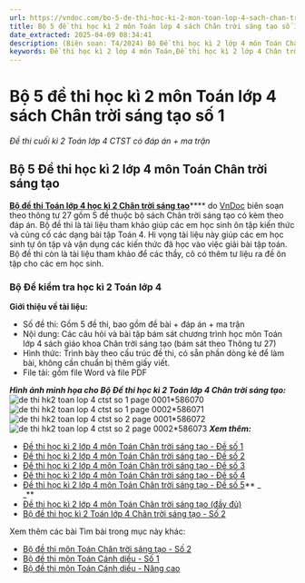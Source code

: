 ```yaml
---
url: https://vndoc.com/bo-5-de-thi-hoc-ki-2-mon-toan-lop-4-sach-chan-troi-sang-tao-so-1-318623
title: Bộ 5 đề thi học kì 2 môn Toán lớp 4 sách Chân trời sáng tạo số 1 - Đề thi cuối kì 2 Toán lớp 4 CTST có đáp án + ma trận - VnDoc.com
date_extracted: 2025-04-09 08:34:41
description: (Biên soạn: T4/2024) Bộ Đề thi học kì 2 lớp 4 môn Toán Chân trời sáng tạo (Theo thông tư 27) được VnDoc biên soạn nhằm hỗ trợ các em học sinh tham khảo, luyện tập để đạt kết quả cao trong kì thi cuối kì 2 sắp tới.
keywords: Đề thi học kì 2 lớp 4 môn Toán,Đề thi học kì 2 lớp 4 Chân trời sáng tạo,Đề thi cuối kì 2 lớp 4,Đề thi cuối học kì 2 lớp 4 môn toán,đề kiểm tra cuối kì 2 toán lớp 4,de thi cuoi ki 2 lớp 4 môn toán,đề thi toán cuối học kì 2 lớp 4,ôn tập học kì 2 lớp 4 môn Toán,đề ôn tập học kì 2 toán lớp 4,đề thi toán lớp 4 học kì 2,đề kiểm tra toán kì 2 lớp 4 chân trời,đề kiểm tra cuối học kì 2 môn toán lớp 4 chân trời sáng tạo,đề thi học kì toán 4 ctst,kiểm tra hk2 lớp 4 ctst,đề thi học kì 2 lớp 4
---
```


# Bộ 5 đề thi học kì 2 môn Toán lớp 4 sách Chân trời sáng tạo số 1
 _Đề thi cuối kì 2 Toán lớp 4 CTST có đáp án + ma trận_
## **Bộ 5 Đề thi học kì 2 lớp 4 môn Toán Chân trời sáng tạo**
[**Bộ đề thi Toán lớp 4 học kì 2 Chân trời sáng tạo**](<https://vndoc.com/bo-5-de-thi-hoc-ki-2-mon-toan-lop-4-sach-chan-troi-sang-tao-so-1-318623>)**** do [VnDoc](<https://vndoc.com/>) biên soạn theo thông tư 27 gồm 5 đề thuộc bộ  sách Chân trời sáng tạo có kèm theo đáp án. Bộ đề thi là tài liệu tham khảo giúp các em học sinh ôn tập kiến thức và củng cố các dạng bài tập Toán 4. Hi vọng tài liệu này giúp các em học sinh tự ôn tập và vận dụng các kiến thức đã học vào việc giải bài tập toán. Bộ đề thi còn là tài liệu tham khảo để các thầy, cô có thêm tư liệu ra đề ôn tập cho các em học sinh.
### **Bộ Đề kiểm tra học kì 2 Toán lớp 4**
**Giới thiệu về tài liệu:**
  * Số đề thi: Gồm 5 đề thi, bao gồm đề bài + đáp án + ma trận
  * Nội dung: Các câu hỏi và bài tập bám sát chương trình học môn Toán lớp 4 sách giáo khoa Chân trời sáng tạo \(bám sát theo Thông tư 27\)
  * Hình thức: Trình bày theo cấu trúc đề thi, có sẵn phần dòng kẻ để làm bài, không cần chuẩn bị thêm giấy viết.
  * File tải: gồm file Word và file PDF

_**Hình ảnh minh họa cho Bộ Đề thi học kì 2 Toán lớp 4 Chân trời sáng tạo:**_
![de thi hk2 toan lop 4 ctst so 1 page 0001*586070](https://i.vdoc.vn/data/image/2024/04/15/de-thi-hk2-toan-lop-4-ctst-so-1-page-0001.jpg)![de thi hk2 toan lop 4 ctst so 1 page 0002*586071](https://i.vdoc.vn/data/image/2024/04/15/de-thi-hk2-toan-lop-4-ctst-so-1-page-0002.jpg)![de thi hk2 toan lop 4 ctst so 2 page 0001*586072](https://i.vdoc.vn/data/image/2024/04/15/de-thi-hk2-toan-lop-4-ctst-so-2-page-0001.jpg)![de thi hk2 toan lop 4 ctst so 2 page 0002*586073](https://i.vdoc.vn/data/image/2024/04/15/de-thi-hk2-toan-lop-4-ctst-so-2-page-0002.jpg)
**_Xem thêm:_**
  * [Đề thi học kì 2 lớp 4 môn Toán Chân trời sáng tạo - Đề số 1](<https://vndoc.com/de-thi-hoc-ki-2-lop-4-mon-toan-chan-troi-sang-tao-de-so-1-318492>)
  * [Đề thi học kì 2 lớp 4 môn Toán Chân trời sáng tạo - Đề số 2](<https://vndoc.com/de-thi-hoc-ki-2-lop-4-mon-toan-chan-troi-sang-tao-de-so-2-318507>)
  * [Đề thi học kì 2 lớp 4 môn Toán Chân trời sáng tạo - Đề số 3](<https://vndoc.com/de-thi-hoc-ki-2-lop-4-mon-toan-chan-troi-sang-tao-de-so-3-318612>)
  * [Đề thi học kì 2 lớp 4 môn Toán Chân trời sáng tạo - Đề số 4](<https://vndoc.com/de-thi-hoc-ki-2-lop-4-mon-toan-chan-troi-sang-tao-de-so-4-318615>)
  * [Đề thi học kì 2 lớp 4 môn Toán Chân trời sáng tạo - Đề số 5](<https://vndoc.com/de-thi-hoc-ki-2-lop-4-mon-toan-chan-troi-sang-tao-de-so-5-318618>)** _  
_**
  * [Đề thi học kì 2 lớp 4 môn Toán Chân trời sáng tạo \(đầy đủ\)](<https://vndoc.com/de-thi-hoc-ki-2-lop-4-mon-toan-chan-troi-sang-tao>)
  * [Bộ đề thi học kì 2 Toán lớp 4 Chân trời sáng tạo - Số 2](<https://vndoc.com/bo-5-de-thi-hoc-ki-2-mon-toan-lop-4-sach-chan-troi-sang-tao-so-2-318744>)

Xem thêm các bài Tìm bài trong mục này khác:
  * [Bộ đề thi môn Toán Chân trời sáng tạo - Số 2](</bo-5-de-thi-hoc-ki-2-mon-toan-lop-4-sach-chan-troi-sang-tao-so-2-318744>)
  * [Bộ đề thi môn Toán Cánh diều - Số 1](</bo-de-thi-toan-cuoi-ki-2-lop-4-sach-canh-dieu-318244>)
  * [Bộ đề thi môn Toán Cánh diều - Nâng cao](</bo-5-de-thi-hoc-ki-2-mon-toan-lop-4-sach-canh-dieu-319060>)

